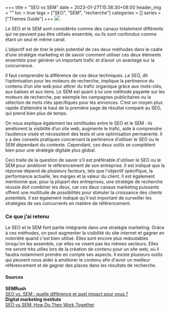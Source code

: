 +++
title = "SEO vs SEM"
date = 2023-01-27T15:38:30+08:00
header_img = ""
toc = true
tags = ["SEO", "SEM", "recherche"]
categories = []
series = ["Themes Guide"]
+++
<img src="/labveilletech/images/seo-sem.png">

Le SEO et le SEM sont considérés comme des canaux totalement différents qui ne peuvent pas être utilisés ensemble, ou ils sont confondus comme étant un seul et même canal.

L'objectif est de tirer le plein potentiel de ces deux méthodes dans le cadre d’une stratégie marketing et de savoir comment utiliser ces deux éléments ensemble pour générer un important trafic et d’avoir un avantage sur la concurrence.

Il faut comprendre la différence de ces deux techniques. Le SEO, dit l’optimisation pour les moteurs de recherche, implique la pertinence du contenu d’un site web pour attirer du trafic organique grâce aux mots-clés, aux balises et aux liens. Le SEM est quant à lui une méthode payante sur les moteurs de recherche, par exemple les campagnes publicitaires ou la sélection de mots clés spécifiques pour les annonces. C’est un moyen plus rapide d’atteindre le haut de la première page de résultat comparé au SEO, qui prend bien plus de temps.

On nous explique également les similitudes entre le SEO et le SEM : ils améliorent la visibilité d’un site web, augmente le trafic, aide à comprendre l’audience visée et nécessitent des tests et une optimisation permanente. Il y a des conseils pratiques concernant la pertinence d’utiliser le SEO ou le SEM dépendant du contexte. Cependant, ces deux outils se complètent bien pour une stratégie digitale plus global.

Ceci traite de la question de savoir s’il est préférable d'utiliser le SEO ou le SEM pour améliorer le référencement de son entreprise. Il est indiqué que la réponse dépend de plusieurs facteurs, tels que l'objectif spécifique, la performance actuelle, les marges et la valeur du client. Il est également mentionné que, pour la plupart des entreprises, une stratégie de recherche réussie doit combiner les deux, car ces deux canaux marketing puissants offrent une multitude de possibilités pour stimuler la croissance des clients potentiels. Il est également indiqué qu'il est important de surveiller les stratégies de ses concurrents en matière de référencement.

<h3>Ce que j’ai retenu</h3>

Le SEO et le SEM font partie intégrante dans une stratégie marketing. Grâce à ces méthodes, on peut augmenter la visibilité du site internet et gagner en notoriété quand c'est bien utilisé. Elles sont encore plus redoutables lorsqu'on les assemble, car elles ne visent pas les mêmes secteurs. Elles me seront très utiles lors de la création de contenu pour un site web, où il faudra notamment prendre en compte ses aspects. Il existe plusieurs outils qui peuvent nous aider à améliorer le contenu afin d'avoir un meilleur référencement et de gagner des places dans les résultats de recherche.


<h4>Sources</h4>
<b>SEMRush</b>
<br><a href="https://fr.semrush.com/blog/seo-et-sem/#header6">SEO vs. SEM : quelle différence et quel impact pour vous ?</a><br>
<b>Digital marketing institute</b><br>
<a href="https://digitalmarketinginstitute.com/blog/how-do-seo-and-sem-work-together-in-2018">SEO vs SEM: How Do They Work Together</a>